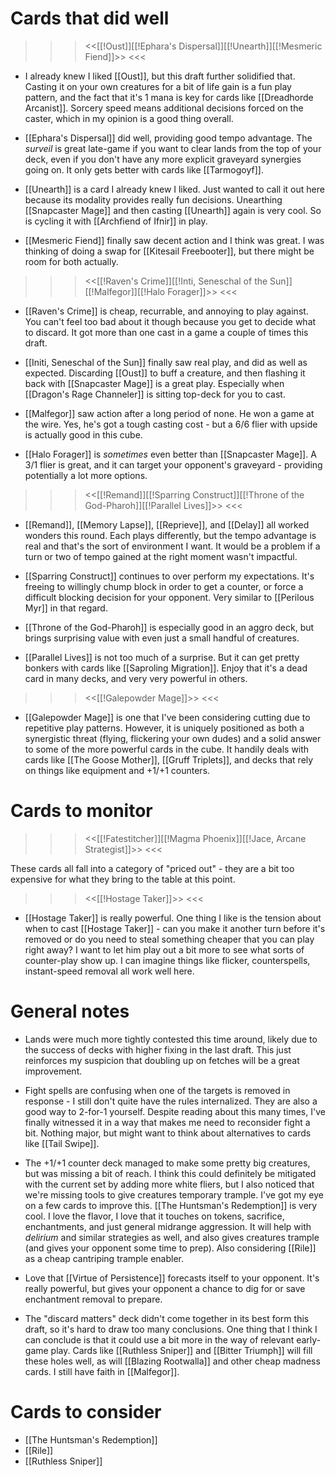 # Cards that did well

>>> <<[[!Oust]][[!Ephara's Dispersal]][[!Unearth]][[!Mesmeric Fiend]]>> <<<

- I already knew I liked [[Oust]], but this draft further solidified that. Casting it on your own creatures for a bit of life gain is a fun play pattern, and the fact that it's 1 mana is key for cards like [[Dreadhorde Arcanist]]. Sorcery speed means additional decisions forced on the caster, which in my opinion is a good thing overall.

- [[Ephara's Dispersal]] did well, providing good tempo advantage. The _surveil_ is great late-game if you want to clear lands from the top of your deck, even if you don't have any more explicit graveyard synergies going on. It only gets better with cards like [[Tarmogoyf]].

- [[Unearth]] is a card I already knew I liked. Just wanted to call it out here because its modality provides really fun decisions. Unearthing [[Snapcaster Mage]] and then casting [[Unearth]] again is very cool. So is cycling it with [[Archfiend of Ifnir]] in play.

- [[Mesmeric Fiend]] finally saw decent action and I think was great. I was thinking of doing a swap for [[Kitesail Freebooter]], but there might be room for both actually.

>>> <<[[!Raven's Crime]][[!Inti, Seneschal of the Sun]][[!Malfegor]][[!Halo Forager]]>> <<<

- [[Raven's Crime]] is cheap, recurrable, and annoying to play against. You can't feel too bad about it though because you get to decide what to discard. It got more than one cast in a game a couple of times this draft.

- [[Initi, Seneschal of the Sun]] finally saw real play, and did as well as expected. Discarding [[Oust]] to buff a creature, and then flashing it back with [[Snapcaster Mage]] is a great play. Especially when [[Dragon's Rage Channeler]] is sitting top-deck for you to cast.

- [[Malfegor]] saw action after a long period of none. He won a game at the wire. Yes, he's got a tough casting cost - but a 6/6 flier with upside is actually good in this cube.

- [[Halo Forager]] is _sometimes_ even better than [[Snapcaster Mage]]. A 3/1 flier is great, and it can target your opponent's graveyard - providing potentially a lot more options.

>>> <<[[!Remand]][[!Sparring Construct]][[!Throne of the God-Pharoh]][[!Parallel Lives]]>> <<<

- [[Remand]], [[Memory Lapse]], [[Reprieve]], and [[Delay]] all worked wonders this round. Each plays differently, but the tempo advantage is real and that's the sort of environment I want. It would be a problem if a turn or two of tempo gained at the right moment wasn't impactful.

- [[Sparring Construct]] continues to over perform my expectations. It's freeing to willingly chump block in order to get a counter, or force a difficult blocking decision for your opponent. Very similar to [[Perilous Myr]] in that regard.

- [[Throne of the God-Pharoh]] is especially good in an aggro deck, but brings surprising value with even just a small handful of creatures.

- [[Parallel Lives]] is not too much of a surprise. But it can get pretty bonkers with cards like [[Saproling Migration]]. Enjoy that it's a dead card in many decks, and very very powerful in others.

>>> <<[[!Galepowder Mage]]>> <<<

- [[Galepowder Mage]] is one that I've been considering cutting due to repetitive play patterns. However, it is uniquely positioned as both a synergistic threat (flying, flickering your own dudes) and a solid answer to some of the more powerful cards in the cube. It handily deals with cards like [[The Goose Mother]], [[Gruff Triplets]], and decks that rely on things like equipment and +1/+1 counters.

# Cards to monitor

>>> <<[[!Fatestitcher]][[!Magma Phoenix]][[!Jace, Arcane Strategist]]>> <<<

These cards all fall into a category of "priced out" - they are a bit too expensive for what they bring to the table at this point.

>>> <<[[!Hostage Taker]]>> <<<

- [[Hostage Taker]] is really powerful. One thing I like is the tension about when to cast [[Hostage Taker]] - can you make it another turn before it's removed or do you need to steal something cheaper that you can play right away? I want to let him play out a bit more to see what sorts of counter-play show up. I can imagine things like flicker, counterspells, instant-speed removal all work well here.

# General notes

- Lands were much more tightly contested this time around, likely due to the success of decks with higher fixing in the last draft. This just reinforces my suspicion that doubling up on fetches will be a great improvement.

- Fight spells are confusing when one of the targets is removed in response - I still don't quite have the rules internalized. They are also a good way to 2-for-1 yourself. Despite reading about this many times, I've finally witnessed it in a way that makes me need to reconsider fight a bit. Nothing major, but might want to think about alternatives to cards like [[Tail Swipe]].

- The +1/+1 counter deck managed to make some pretty big creatures, but was missing a bit of reach. I think this could definitely be mitigated with the current set by adding more white fliers, but I also noticed that we're missing tools to give creatures temporary trample. I've got my eye on a few cards to improve this. [[The Huntsman's Redemption]] is very cool. I love the flavor, I love that it touches on tokens, sacrifice, enchantments, and just general midrange aggression. It will help with _delirium_ and similar strategies as well, and also gives creatures trample (and gives your opponent some time to prep). Also considering [[Rile]] as a cheap cantriping trample enabler.

- Love that [[Virtue of Persistence]] forecasts itself to your opponent. It's really powerful, but gives your opponent a chance to dig for or save enchantment removal to prepare.

- The "discard matters" deck didn't come together in its best form this draft, so it's hard to draw too many conclusions. One thing that I think I can conclude is that it could use a bit more in the way of relevant early-game play. Cards like [[Ruthless Sniper]] and [[Bitter Triumph]] will fill these holes well, as will [[Blazing Rootwalla]] and other cheap madness cards. I still have faith in [[Malfegor]].

# Cards to consider

- [[The Huntsman's Redemption]]
- [[Rile]]
- [[Ruthless Sniper]]
